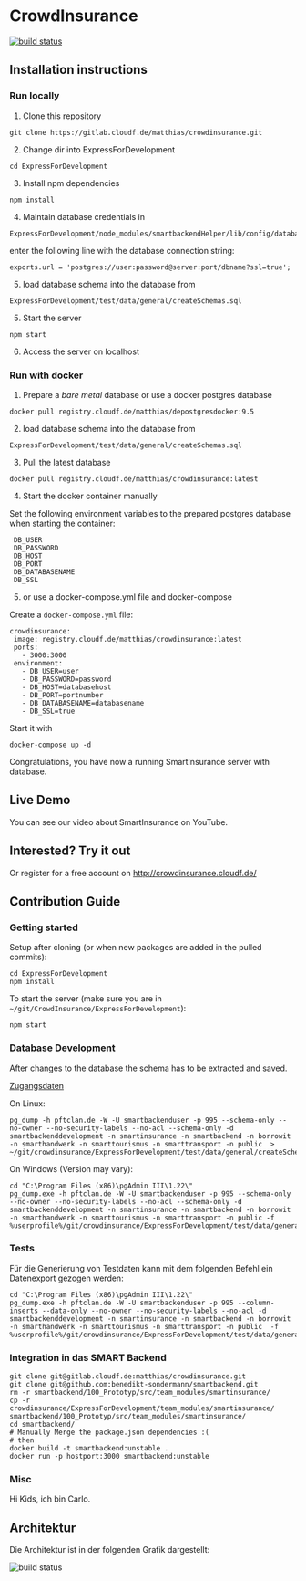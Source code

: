 # CrowdInsurance

[![build status](https://gitlab.cloudf.de/matthias/crowdinsurance/badges/master/build.svg)](https://gitlab.cloudf.de/matthias/crowdinsurance/commits/master)

## Installation instructions

### Run locally

1. Clone this repository
```
git clone https://gitlab.cloudf.de/matthias/crowdinsurance.git
```
2. Change dir into ExpressForDevelopment
```
cd ExpressForDevelopment
```
3. Install npm dependencies
```
npm install
```
4. Maintain database credentials in
```
ExpressForDevelopment/node_modules/smartbackendHelper/lib/config/database.js
```
enter the following line with the database connection string:
```
exports.url = 'postgres://user:password@server:port/dbname?ssl=true';
```
5. load database schema into the database from
```
ExpressForDevelopment/test/data/general/createSchemas.sql
```
5. Start the server
```
npm start
```
6. Access the server on localhost

### Run with docker

1. Prepare a _bare metal_ database or use a docker postgres database
```
docker pull registry.cloudf.de/matthias/depostgresdocker:9.5
```
2. load database schema into the database from
```
ExpressForDevelopment/test/data/general/createSchemas.sql
```
3. Pull the latest database
```
docker pull registry.cloudf.de/matthias/crowdinsurance:latest
```
4. Start the docker container manually

Set the following environment variables to the prepared postgres database when starting the container:

```
 DB_USER
 DB_PASSWORD
 DB_HOST
 DB_PORT
 DB_DATABASENAME
 DB_SSL
```

5. or use a docker-compose.yml file and docker-compose

Create a `docker-compose.yml` file:

```
crowdinsurance:
 image: registry.cloudf.de/matthias/crowdinsurance:latest
 ports:
   - 3000:3000
 environment:
   - DB_USER=user
   - DB_PASSWORD=password
   - DB_HOST=databasehost
   - DB_PORT=portnumber
   - DB_DATABASENAME=databasename
   - DB_SSL=true
```

Start it with

```
docker-compose up -d
```

Congratulations, you have now a running SmartInsurance server with database.

## Live Demo

You can see our video about SmartInsurance on YouTube.

## Interested? Try it out

Or register for a free account on http://crowdinsurance.cloudf.de/

## Contribution Guide

### Getting started

Setup after cloning (or when new packages are added in the pulled commits):

```
cd ExpressForDevelopment
npm install
```

To start the server (make sure you are in `~/git/CrowdInsurance/ExpressForDevelopment`):
```
npm start
```

### Database Development

After changes to the database the schema has to be extracted and saved.

[Zugangsdaten](https://trello.com/c/Z3u0u06M)


On Linux:
```
pg_dump -h pftclan.de -W -U smartbackenduser -p 995 --schema-only --no-owner --no-security-labels --no-acl --schema-only -d smartbackenddevelopment -n smartinsurance -n smartbackend -n borrowit -n smarthandwerk -n smarttourismus -n smarttransport -n public  > ~/git/crowdinsurance/ExpressForDevelopment/test/data/general/createSchemas.sql
```

On Windows (Version may vary):
```
cd "C:\Program Files (x86)\pgAdmin III\1.22\"
pg_dump.exe -h pftclan.de -W -U smartbackenduser -p 995 --schema-only --no-owner --no-security-labels --no-acl --schema-only -d smartbackenddevelopment -n smartinsurance -n smartbackend -n borrowit -n smarthandwerk -n smarttourismus -n smarttransport -n public -f %userprofile%/git/crowdinsurance/ExpressForDevelopment/test/data/general/createSchemas.sql
```

### Tests

Für die Generierung von Testdaten kann mit dem folgenden Befehl ein Datenexport gezogen werden:
```
cd "C:\Program Files (x86)\pgAdmin III\1.22\"
pg_dump.exe -h pftclan.de -W -U smartbackenduser -p 995 --column-inserts --data-only --no-owner --no-security-labels --no-acl -d smartbackenddevelopment -n smartinsurance -n smartbackend -n borrowit -n smarthandwerk -n smarttourismus -n smarttransport -n public  -f %userprofile%/git/crowdinsurance/ExpressForDevelopment/test/data/general/testdatenEinfuegen.sql
```

### Integration in das SMART Backend

```
git clone git@gitlab.cloudf.de:matthias/crowdinsurance.git
git clone git@github.com:benedikt-sondermann/smartbackend.git
rm -r smartbackend/100_Prototyp/src/team_modules/smartinsurance/
cp -r crowdinsurance/ExpressForDevelopment/team_modules/smartinsurance/ smartbackend/100_Prototyp/src/team_modules/smartinsurance/
cd smartbackend/
# Manually Merge the package.json dependencies :(
# then
docker build -t smartbackend:unstable .
docker run -p hostport:3000 smartbackend:unstable
```

### Misc

Hi Kids, ich bin Carlo.

## Architektur

Die Architektur ist in der folgenden Grafik dargestellt:

![build status](https://gitlab.cloudf.de/matthias/crowdinsurance/raw/master/architektur.png)
